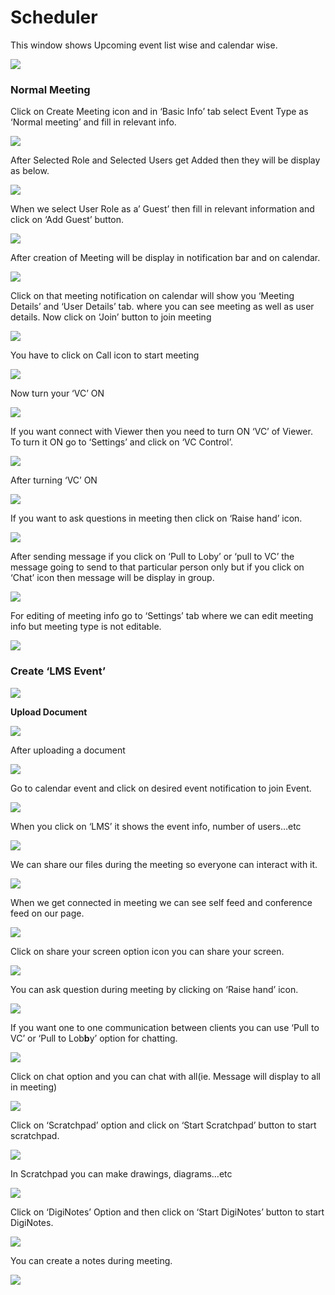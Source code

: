 # Scheduler

This window shows Upcoming event list wise and calendar wise.

![](../.gitbook/assets/image%20%28145%29.png)

###  **Normal Meeting**

Click on Create Meeting icon and in ‘Basic Info’ tab select Event Type as ‘Normal meeting’ and fill in relevant info.

![](../.gitbook/assets/image%20%28166%29.png)

After Selected Role and Selected Users get Added then they will be display as below.

![](../.gitbook/assets/image%20%28245%29.png)

When we select User Role as a’ Guest’ then fill in relevant information and click on ‘Add Guest’ button.

![](../.gitbook/assets/image%20%28142%29.png)

After creation of Meeting will be display in notification bar and on calendar.

![](../.gitbook/assets/image%20%28105%29.png)

Click on that meeting notification on calendar will show you ‘Meeting Details’ and ‘User Details’ tab. where you can see meeting as well as user details. Now click on ‘Join’ button to join meeting

![](../.gitbook/assets/image%20%28113%29.png)

You have to click on Call icon to start meeting

![](../.gitbook/assets/image%20%28134%29.png)

Now turn your ‘VC’ ON

![](../.gitbook/assets/image%20%2894%29.png)

If you want connect with Viewer then you need to turn ON ‘VC’ of Viewer. To turn it ON go to ‘Settings’ and click on ‘VC Control’.

![](../.gitbook/assets/image%20%28180%29.png)

After turning ‘VC’ ON

![](../.gitbook/assets/image%20%2896%29.png)

If you want to ask questions in meeting then click on ‘Raise hand’ icon.

![](../.gitbook/assets/image%20%28202%29.png)

After sending message if you click on ‘Pull to Loby’ or ‘pull to VC’ the message going to send to that particular person only but if you click on ‘Chat’ icon then message will be display in group.

![](../.gitbook/assets/image%20%28157%29.png)

For editing of meeting info go to ‘Settings’ tab where we can edit meeting info but meeting type is not editable.

![](../.gitbook/assets/image%20%2870%29.png)

###  **Create ‘LMS Event’**

![](../.gitbook/assets/image%20%28111%29.png)

 **Upload Document**

![](../.gitbook/assets/image%20%28190%29.png)

After uploading a document

![](../.gitbook/assets/image%20%2891%29.png)

Go to calendar event and click on desired event notification to join Event.

![](../.gitbook/assets/image%20%2862%29.png)

When you click on ‘LMS’ it shows the event info, number of users…etc

![](../.gitbook/assets/image%20%285%29.png)

We can share our files during the meeting so everyone can interact with it.

![](../.gitbook/assets/image%20%28248%29.png)

When we get connected in meeting we can see self feed and conference feed on our page.

![](../.gitbook/assets/image%20%28151%29.png)

Click on share your screen option icon you can share your screen.

![](../.gitbook/assets/image%20%28198%29.png)

You can ask question during meeting by clicking on ‘Raise hand’ icon.

![](../.gitbook/assets/image%20%28108%29.png)

If you want one to one communication between clients you can use ‘Pull to VC’ or ‘Pull to Lob**b**y’ option for chatting.

![](../.gitbook/assets/image%20%28243%29.png)

Click on chat option and you can chat with all\(ie. Message will display to all in meeting\)

![](../.gitbook/assets/image%20%28207%29.png)

Click on ‘Scratchpad’ option and click on ‘Start Scratchpad’ button to start scratchpad.

![](../.gitbook/assets/image%20%2864%29.png)

In Scratchpad you can make drawings, diagrams…etc

![](../.gitbook/assets/image%20%2855%29.png)

Click on ‘DigiNotes’ Option and then click on ‘Start DigiNotes’ button to start DigiNotes.

![](../.gitbook/assets/image%20%2884%29.png)

You can create a notes during meeting.

![](../.gitbook/assets/image%20%28224%29.png)



